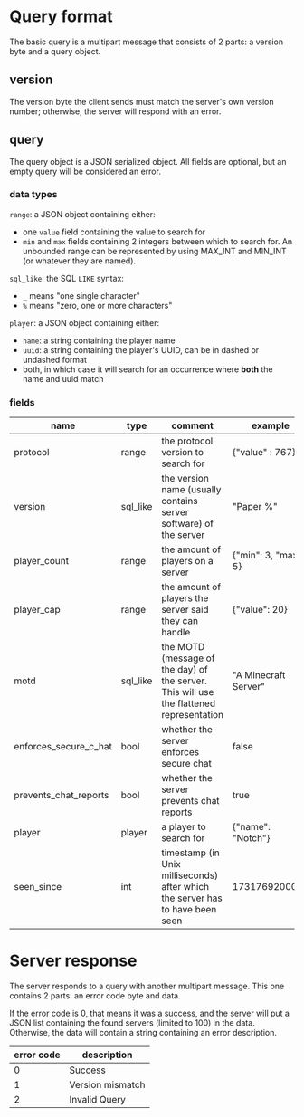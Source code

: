 # Query format
The basic query is a multipart message that consists of 2 parts: a version byte and a query object.

## version
The version byte the client sends must match the server's own version number; otherwise, the server will respond with an error.

## query
The query object is a JSON serialized object. All fields are optional, but an empty query will be considered an error.

### data types
`range`: a JSON object containing either:
- one `value` field containing the value to search for
- `min` and `max` fields containing 2 integers between which to search for. An unbounded range can be represented by using MAX_INT and MIN_INT (or whatever they are named).

`sql_like`: the SQL `LIKE` syntax:
- `_` means "one single character"
- `%` means "zero, one or more characters"

`player`: a JSON object containing either:
- `name`: a string containing the player name
- `uuid`: a string containing the player's UUID, can be in dashed or undashed format
- both, in which case it will search for an occurrence where **both** the name and uuid match


### fields
| name | type | comment | example |
|------|------|---------|---------|
| protocol | range | the protocol version to search for | {"value" : 767} |
| version | sql_like | the version name (usually contains server software) of the server | "Paper %" |
| player_count | range | the amount of players on a server | {"min": 3, "max": 5} |
| player_cap | range | the amount of players the server said they can handle | {"value": 20} |
| motd | sql_like | the MOTD (message of the day) of the server. This will use the flattened representation | "A Minecraft Server" |
| enforces_secure_c_hat | bool | whether the server enforces secure chat | false |
| prevents_chat_reports | bool | whether the server prevents chat reports | true |
| player| player | a player to search for | {"name": "Notch"} |
| seen_since | int | timestamp (in Unix milliseconds) after which the server has to have been seen | 1731769200000 |

# Server response
The server responds to a query with another multipart message. This one contains 2 parts: an error code byte and data.

If the error code is 0, that means it was a success, and the server will put a JSON list containing the found servers (limited to 100) in the data.
Otherwise, the data will contain a string containing an error description.

| error code | description |
|------------|-------------|
| 0 | Success |
| 1 | Version mismatch |
| 2 | Invalid Query |